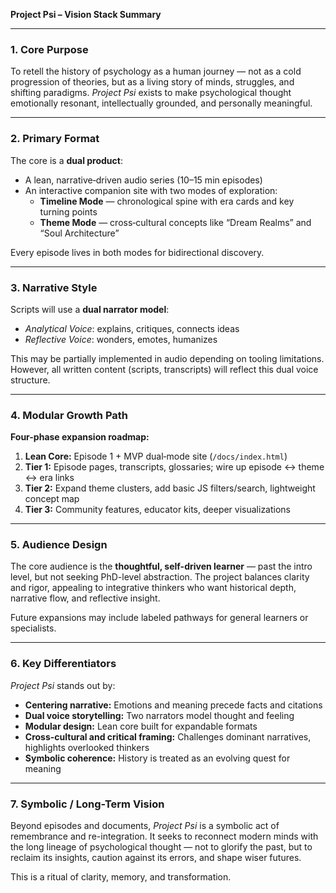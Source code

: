 **Project Psi – Vision Stack Summary**

---

### 1. Core Purpose

To retell the history of psychology as a human journey — not as a cold progression of theories, but as a living story of minds, struggles, and shifting paradigms. *Project Psi* exists to make psychological thought emotionally resonant, intellectually grounded, and personally meaningful.

---

### 2. Primary Format

The core is a **dual product**:

* A lean, narrative‑driven audio series (10–15 min episodes)
* An interactive companion site with two modes of exploration:
	* **Timeline Mode** — chronological spine with era cards and key turning points
	* **Theme Mode** — cross‑cultural concepts like “Dream Realms” and “Soul Architecture”

Every episode lives in both modes for bidirectional discovery.

---

### 3. Narrative Style

Scripts will use a **dual narrator model**:

* *Analytical Voice*: explains, critiques, connects ideas
* *Reflective Voice*: wonders, emotes, humanizes

This may be partially implemented in audio depending on tooling limitations. However, all written content (scripts, transcripts) will reflect this dual voice structure.

---

### 4. Modular Growth Path

**Four-phase expansion roadmap:**

1. **Lean Core:** Episode 1 + MVP dual‑mode site (`/docs/index.html`)
2. **Tier 1:** Episode pages, transcripts, glossaries; wire up episode ↔ theme ↔ era links
3. **Tier 2:** Expand theme clusters, add basic JS filters/search, lightweight concept map
4. **Tier 3:** Community features, educator kits, deeper visualizations

---

### 5. Audience Design

The core audience is the **thoughtful, self-driven learner** — past the intro level, but not seeking PhD-level abstraction. The project balances clarity and rigor, appealing to integrative thinkers who want historical depth, narrative flow, and reflective insight.

Future expansions may include labeled pathways for general learners or specialists.

---

### 6. Key Differentiators

*Project Psi* stands out by:

* **Centering narrative:** Emotions and meaning precede facts and citations
* **Dual voice storytelling:** Two narrators model thought and feeling
* **Modular design:** Lean core built for expandable formats
* **Cross-cultural and critical framing:** Challenges dominant narratives, highlights overlooked thinkers
* **Symbolic coherence:** History is treated as an evolving quest for meaning

---

### 7. Symbolic / Long-Term Vision

Beyond episodes and documents, *Project Psi* is a symbolic act of remembrance and re-integration. It seeks to reconnect modern minds with the long lineage of psychological thought — not to glorify the past, but to reclaim its insights, caution against its errors, and shape wiser futures.

This is a ritual of clarity, memory, and transformation.
